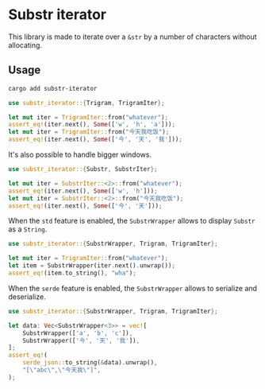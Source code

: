 # Substr iterator

This library is made to iterate over a `&str` by a number of characters without allocating.

## Usage

```bash
cargo add substr-iterator
```

```rust
use substr_iterator::{Trigram, TrigramIter};

let mut iter = TrigramIter::from("whatever");
assert_eq!(iter.next(), Some(['w', 'h', 'a']));
let mut iter = TrigramIter::from("今天我吃饭");
assert_eq!(iter.next(), Some(['今', '天', '我']));
```

It's also possible to handle bigger windows.

```rust
use substr_iterator::{Substr, SubstrIter};

let mut iter = SubstrIter::<2>::from("whatever");
assert_eq!(iter.next(), Some(['w', 'h']));
let mut iter = SubstrIter::<2>::from("今天我吃饭");
assert_eq!(iter.next(), Some(['今', '天']));
```

When the `std` feature is enabled, the `SubstrWrapper` allows to display `Substr` as a `String`.

```rust
use substr_iterator::{SubstrWrapper, Trigram, TrigramIter};

let mut iter = TrigramIter::from("whatever");
let item = SubstrWrapper(iter.next().unwrap());
assert_eq!(item.to_string(), "wha");
```

When the `serde` feature is enabled, the `SubstrWrapper` allows to serialize and deserialize.

```rust
use substr_iterator::{SubstrWrapper, Trigram, TrigramIter};

let data: Vec<SubstrWrapper<3>> = vec![
    SubstrWrapper(['a', 'b', 'c']),
    SubstrWrapper(['今', '天', '我']),
];
assert_eq!(
    serde_json::to_string(&data).unwrap(),
    "[\"abc\",\"今天我\"]",
);
```
